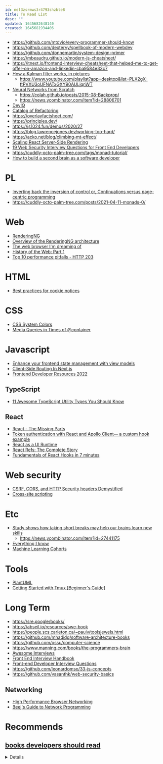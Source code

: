 ```yaml
---
id: nel3zsrmws3r4793shzbte8
title: To Read List
desc: ""
updated: 1645682648140
created: 1645681934406
---
```


- https://github.com/mtdvio/every-programmer-should-know
- https://github.com/dexteryy/spellbook-of-modern-webdev
- https://github.com/donnemartin/system-design-primer
- https://mbeaudru.github.io/modern-js-cheatsheet/
- https://itnext.io/frontend-interview-cheatsheet-that-helped-me-to-get-offer-on-amazon-and-linkedin-cba9584e33c7
- [How a Kalman filter works, in pictures](https://www.bzarg.com/p/how-a-kalman-filter-works-in-pictures/)
  - https://www.youtube.com/playlist?app=desktop&list=PLX2gX-ftPVXU3oUFNATxGXY90AULiqnWT
- [Neural Networks from Scratch](https://aegeorge42.github.io/)
  - https://colah.github.io/posts/2015-08-Backprop/
  - https://news.ycombinator.com/item?id=28806701
- [DevIQ](https://deviq.com/)
- [Catalog of Refactoring](https://refactoring.guru/refactoring/catalog)
- https://overlayfactsheet.com/
- https://principles.dev/
- https://js1024.fun/demos/2020/27
- https://blog.lawrencejones.dev/working-too-hard/
- https://acko.net/blog/climbing-mt-effect/
- [Scaling React Server-Side Rendering](https://arkwright.github.io/scaling-react-server-side-rendering.html)
- [19 Web Security Interview Questions for Front End Developers](https://www.fullstack.cafe/blog/web-security-interview-questions)
- https://cuddly-octo-palm-tree.com/tags/monad-tutorial/
- [How to build a second brain as a software developer](https://aseemthakar.com/how-to-build-a-second-brain-as-a-software-developer/)

# PL

- [Inverting back the inversion of control or, Continuations versus page-centric programming](https://pages.lip6.fr/Christian.Queinnec/PDF/www.pdf)
- https://cuddly-octo-palm-tree.com/posts/2021-04-11-monads-0/

# Web

- [RenderingNG](https://developer.chrome.com/blog/renderingng/)
- [Overview of the RenderingNG architecture](https://developer.chrome.com/blog/renderingng-architecture/)
- [The web browser I'm dreaming of](https://dustri.org/b/the-web-browser-im-dreaming-of.html)
- [History of the Web: Part 1](https://www.matthewgerstman.com/tech/history-of-the-web/)
- [Top 10 performance pitfalls - HTTP 203](https://www.youtube.com/watch?app=desktop&v=Lh9q3h2khlc&feature=youtu.be)

# HTML

- [Best practices for cookie notices](https://web.dev/cookie-notice-best-practices/)

# CSS

- [CSS System Colors](https://blog.jim-nielsen.com/2021/css-system-colors/)
- [Media Queries in Times of @container](https://mxb.dev/blog/media-queries-in-times-of-container-queries/)

# Javascript

- [Enhance your frontend state management with view models](https://itnext.io/enhance-your-frontend-state-management-with-view-models-7bf49e1a0991)
- [Client-Side Routing In Next.js](https://www.smashingmagazine.com/2021/06/client-side-routing-next-js/)
- [Frontend Developer Resources 2022](https://www.iamdeveloper.com/posts/frontend-developer-resources-2022-4cp2/)

## TypeScript

- [11 Awesome TypeScript Utility Types You Should Know](https://kais.blog/p/11-awesome-typescript-utility-types-you-should-know)

## React

- [React - The Missing Parts](https://acko.net/blog/react-the-missing-parts/)
- [Token authentication with React and Apollo Client— a custom hook example](https://medium.com/ovrsea/token-authentication-with-react-and-apollo-client-a-detailed-example-a3cc23760e9)
- [React as a UI Runtime](https://overreacted.io/react-as-a-ui-runtime/)
- [React Refs: The Complete Story](https://unicorn-utterances.com/posts/react-refs-complete-story/#class-ref-methods-props)
- [Fundamentals of React Hooks in 7 minutes](https://javascript.plainenglish.io/fundamentals-of-react-hooks-in-6-minutes-by-bytecode-pandit-656e5a38f57)

# Web security

- [CSRF, CORS, and HTTP Security headers Demystified](https://blog.vnaik.com/posts/web-attacks.html)
- [Cross-site scripting](https://portswigger.net/web-security/cross-site-scripting)

# Etc

- [Study shows how taking short breaks may help our brains learn new skills](https://www.ninds.nih.gov/News-Events/News-and-Press-Releases/Press-Releases/Study-shows-how-taking-short-breaks-may-help-our-brains)
  - https://news.ycombinator.com/item?id=27441175
- [Everything I know](https://wiki.nikitavoloboev.xyz/)
- [Machine Learning Cohorts](https://github.com/dynamicwebpaige/kaggle-survey-spelunking/blob/main/README.md)

# Tools

- [PlantUML](https://plantuml.com/ko/)
- [Getting Started with Tmux [Beginner's Guide]](https://linuxhandbook.com/tmux/)

# Long Term

- https://sre.google/books/
- https://abseil.io/resources/swe-book
- https://people.scs.carleton.ca/~paulv/toolsjewels.html
- https://github.com/mhadidg/software-architecture-books
- https://github.com/ossu/computer-science
- https://www.manning.com/books/the-programmers-brain
- [Awesome Interviews](https://github.com/DopplerHQ/awesome-interview-questions)
- [Front End Interview Handbook](https://github.com/yangshun/front-end-interview-handbook)
- [Front-end Developer Interview Questions](https://github.com/h5bp/Front-end-Developer-Interview-Questions)
- https://github.com/leonardomso/33-js-concepts
- https://github.com/vasanthk/web-security-basics

## Networking

- [High Performance Browser Networking](https://hpbn.co/)
- [Beej's Guide to Network Programming](https://beej.us/guide/bgnet/)

# Recommends

## [books developers should read](https://github.com/eatonphil/notes.eatonphil.com/blob/master/posts/books-developers-should-read.html)

<details>

### Effective Python: 90 Specific Ways to Write Better Python

If you're a Python developer wanting to improve your craft you should
read this. Good Python starts with a deep understanding of the
standard library and language.

### High Performance Browser Networking

If your code is triggered by a desktop or mobile browser you should
read this. It is a thorough high level introduction to mobile
networks, browser network protocols, and fundementals of networking.

### Designing Data-Intensive Applications

If your databases and APIs are a bottleneck you should read this. A
solid introduction to distributed computing, data transfer, indexing,
etc.

### Site Reliability Engineering: How Google Runs Production Services

If you are responsible for services in production you should read
this. It's Google specific but is an excellent background on practices
for monitoring and maintaining production environments.

### That's it!

Generic software books conspicuously not on this list for
me:

- Clean Code
- JavaScript the Good Parts
- Design Patterns/Gang of Four
- Structure and Interpretation of Computer Programs
- A Philosophy of Software Design

They're not all bad but give nowhere near as much return for the
investment of your time.

</details>
